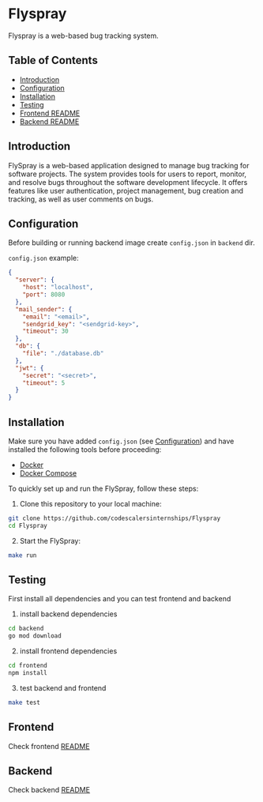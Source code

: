 # Flyspray

Flyspray is a web-based bug tracking system.

## Table of Contents

-   [Introduction](#introduction)
-   [Configuration](#Configuration)
-   [Installation](#installation)
-   [Testing](#testing)
-   [Frontend README](#frontend)
-   [Backend README](#backend)

## Introduction

FlySpray is a web-based application designed to manage bug tracking for software projects. The system provides tools for users to report, monitor, and resolve bugs throughout the software development lifecycle. It offers features like user authentication, project management, bug creation and tracking, as well as user comments on bugs.

## Configuration

Before building or running backend image create `config.json` in `backend` dir.

`config.json` example:
```json
{
  "server": {
    "host": "localhost",
    "port": 8080
  },
  "mail_sender": {
    "email": "<email>",
    "sendgrid_key": "<sendgrid-key>",
    "timeout": 30
  },
  "db": {
    "file": "./database.db"
  },
  "jwt": {
    "secret": "<secret>",
    "timeout": 5
  }
}
```

## Installation

Make sure you have added `config.json` (see [Configuration](#Configuration)) and have installed the following tools before proceeding:

-   [Docker](https://www.docker.com/)
-   [Docker Compose](https://docs.docker.com/compose/install/)

To quickly set up and run the FlySpray, follow these steps:

1.  Clone this repository to your local machine:

```bash
git clone https://github.com/codescalersinternships/Flyspray
cd Flyspray
```

2.  Start the FlySpray:

```bash
make run
```
## Testing

First install all dependencies and you can test frontend and backend

1.  install backend dependencies
```bash
cd backend
go mod download
```

2.  install frontend dependencies
```bash
cd frontend
npm install
```

3.  test backend and frontend
```bash
make test
```
## Frontend

Check frontend [README](frontend/README.md)

## Backend

Check backend [README](backend/README.md)
